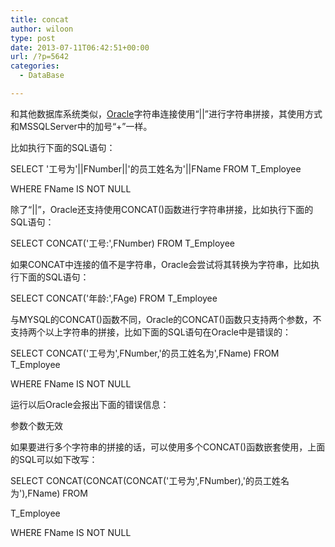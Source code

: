 ```yaml
---
title: concat
author: wiloon
type: post
date: 2013-07-11T06:42:51+00:00
url: /?p=5642
categories:
  - DataBase

---
```

和其他数据库系统类似，[Oracle][1]字符串连接使用“||”进行字符串拼接，其使用方式和MSSQLServer中的加号“+”一样。

比如执行下面的SQL语句：
  
SELECT '工号为'||FNumber||'的员工姓名为'||FName FROM T_Employee
  
WHERE FName IS NOT NULL

除了“||”，Oracle还支持使用CONCAT()函数进行字符串拼接，比如执行下面的SQL语句：
  
SELECT CONCAT('工号:',FNumber) FROM T_Employee

如果CONCAT中连接的值不是字符串，Oracle会尝试将其转换为字符串，比如执行下面的SQL语句：
  
SELECT CONCAT('年龄:',FAge) FROM T_Employee

与MYSQL的CONCAT()函数不同，Oracle的CONCAT()函数只支持两个参数，不支持两个以上字符串的拼接，比如下面的SQL语句在Oracle中是错误的：
  
SELECT CONCAT('工号为',FNumber,'的员工姓名为',FName) FROM T_Employee
  
WHERE FName IS NOT NULL
  
运行以后Oracle会报出下面的错误信息：
  
参数个数无效

如果要进行多个字符串的拼接的话，可以使用多个CONCAT()函数嵌套使用，上面的SQL可以如下改写：
  
SELECT CONCAT(CONCAT(CONCAT('工号为',FNumber),'的员工姓名为'),FName) FROM
  
T_Employee
  
WHERE FName IS NOT NULL

 [1]: http://database.51cto.com/art/201010/231973.htm